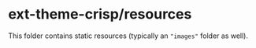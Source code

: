# ext-theme-crisp/resources

This folder contains static resources (typically an `"images"` folder as well).
